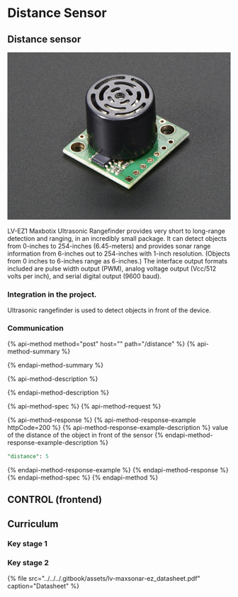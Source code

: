 # Distance Sensor

## Distance sensor

![Distance Sensor](../../../.gitbook/assets/172-00.jpg)

LV-EZ1 Maxbotix Ultrasonic Rangefinder provides very short to long-range detection and ranging, in an incredibly small package. It can detect objects from 0-inches to 254-inches \(6.45-meters\) and provides sonar range information from 6-inches out to 254-inches with 1-inch resolution. \(Objects from 0 inches to 6-inches range as 6-inches.\) The interface output formats included are pulse width output \(PWM\), analog voltage output \(Vcc/512 volts per inch\), and serial digital output \(9600 baud\).

### Integration in the project.

Ultrasonic rangefinder is used to detect objects in front of the device.

### Communication

{% api-method method="post" host="" path="/distance" %}
{% api-method-summary %}

{% endapi-method-summary %}

{% api-method-description %}

{% endapi-method-description %}

{% api-method-spec %}
{% api-method-request %}

{% api-method-response %}
{% api-method-response-example httpCode=200 %}
{% api-method-response-example-description %}
value of the distance of the object in front of the sensor
{% endapi-method-response-example-description %}

```sql
"distance": 5
```
{% endapi-method-response-example %}
{% endapi-method-response %}
{% endapi-method-spec %}
{% endapi-method %}

## CONTROL \(frontend\)

## Curriculum

### Key stage 1

### Key stage 2 



{% file src="../../../.gitbook/assets/lv-maxsonar-ez\_datasheet.pdf" caption="Datasheet" %}







